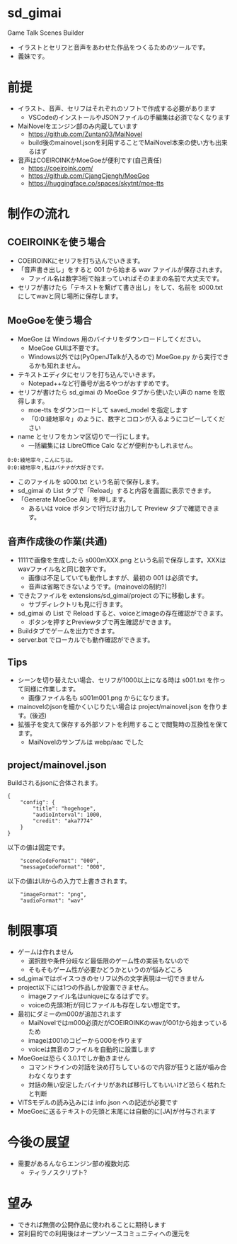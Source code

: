 # sd_gimai
Game Talk Scenes Builder

- イラストとセリフと音声をあわせた作品をつくるためのツールです。
- 義妹です。

# 前提

- イラスト、音声、セリフはそれぞれのソフトで作成する必要があります
  - VSCodeのインストールやJSONファイルの手編集は必須でなくなります
- MaiNovelをエンジン部のみ内蔵しています
  - https://github.com/Zuntan03/MaiNovel
  - build後のmainovel.jsonを利用することでMaiNovel本来の使い方も出来るはず
- 音声はCOEIROINKかMoeGoeが便利です(自己責任)
  - https://coeiroink.com/
  - https://github.com/CjangCjengh/MoeGoe
  - https://huggingface.co/spaces/skytnt/moe-tts

# 制作の流れ

## COEIROINKを使う場合 

- COEIROINKにセリフを打ち込んでいきます。
- 「音声書き出し」をすると 001 から始まる wav ファイルが保存されます。
  - ファイル名は数字3桁で始まっていればそのままの名前で大丈夫です。
- セリフが書けたら「テキストを繋げて書き出し」をして、名前を s000.txt にしてwavと同じ場所に保存します。

## MoeGoeを使う場合

- MoeGoe は Windows 用のバイナリをダウンロードしてください。
  - MoeGoe GUIは不要です。
  - Windows以外では(PyOpenJTalkが入るので) MoeGoe.py から実行できるかも知れません。
- テキストエディタにセリフを打ち込んでいきます。
  - Notepad++など行番号が出るやつがおすすめです。
- セリフが書けたら sd_gimai の MoeGoe タブから使いたい声の name を取得します。
  - moe-tts をダウンロードして saved_model を指定します
  - 「0:0:綾地寧々」のように、数字とコロンが入るようにコピーしてください
- name とセリフをカンマ区切りで一行にします。
  - 一括編集には LibreOffice Calc などが便利かもしれません。

```
0:0:綾地寧々,こんにちは。
0:0:綾地寧々,私はバナナが大好きです。
```

- このファイルを s000.txt という名前で保存します。
- sd_gimai の List タブで「Reload」すると内容を画面に表示できます。
- 「Generate MoeGoe All」を押します。
  - あるいは voice ボタンで1行だけ出力して Preview タブで確認できます。

## 音声作成後の作業(共通)

- 1111で画像を生成したら s000mXXX.png という名前で保存します。XXXはwavファイル名と同じ数字です。
  - 画像は不足していても動作しますが、最初の 001 は必須です。
  - 音声は省略できないようです。(mainovelの制約?)
- できたファイルを extensions/sd_gimai/project の下に移動します。
  - サブディレクトリも見に行きます。
- sd_gimai の List で Reload すると、voiceとimageの存在確認ができます。
  - ボタンを押すとPreviewタブで再生確認ができます。
- Buildタブでゲームを出力できます。
- server.bat でローカルでも動作確認ができます。

## Tips

- シーンを切り替えたい場合、セリフが1000以上になる時は s001.txt を作って同様に作業します。
  - 画像ファイル名も s001m001.png からになります。
- mainovelのjsonを細かくいじりたい場合は project/mainovel.json を作ります。(後述)
- 拡張子を変えて保存する外部ソフトを利用することで閲覧時の互換性を保てます。
  - MaiNovelのサンプルは webp/aac でした

## project/mainovel.json

Buildされるjsonに合体されます。

```
{
	"config": {
		"title": "hogehoge",
		"audioInterval": 1000,
		"credit": "aka7774"
	}
}
```

以下の値は固定です。

```
    "sceneCodeFormat": "000",
    "messageCodeFormat": "000",
```

以下の値はUIからの入力で上書きされます。

```
    "imageFormat": "png",
    "audioFormat": "wav"
```

# 制限事項

- ゲームは作れません
  - 選択肢や条件分岐など最低限のゲーム性の実装もないので
  - そもそもゲーム性が必要かどうかというのが悩みどころ
- sd_gimaiではボイスつきのセリフ以外の文字表現は一切できません
- project以下には1つの作品しか設置できません。
  - imageファイル名はuniqueになるはずです。
  - voiceの先頭3桁が同じファイルも存在しない想定です。
- 最初にダミーのm000が追加されます
  - MaiNovelではm000必須だがCOEIROINKのwavが001から始まっているため
  - imageは001のコピーから000を作ります
  - voiceは無音のファイルを自動的に設置します
- MoeGoeは恐らく3.0.1でしか動きません
  - コマンドラインの対話を決め打ちしているので内容が狂うと話が噛み合わなくなります
  - 対話の無い安定したバイナリがあれば移行してもいいけど恐らく枯れたと判断
- VITSモデルの読み込みには info.json への記述が必要です
- MoeGoeに送るテキストの先頭と末尾には自動的に[JA]が付与されます

# 今後の展望

- 需要があるんならエンジン部の複数対応
  - ティラノスクリプト?

# 望み

- できれば無償の公開作品に使われることに期待します
- 営利目的での利用後はオープンソースコミュニティへの還元を
